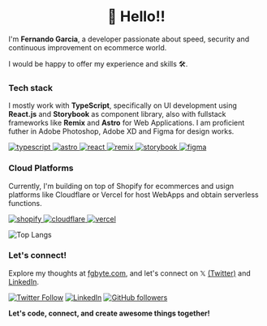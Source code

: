 <h1 align="center">👋 Hello!!</h1>  

I'm **Fernando Garcia**, a developer passionate about speed, security and continuous improvement on ecommerce world.
  
I would be happy to offer my experience and skills 🛠️.

### Tech stack
<p>I mostly work with <b>TypeScript</b>, specifically on UI development using <b>React.js</b> and <b>Storybook</b> as component library, also with fullstack frameworks like <b>Remix</b> and <b>Astro</b> for Web Applications. I am proficient futher in Adobe Photoshop, Adobe XD and Figma for design works.</p>
<p align="left">
	<a href="https://www.typescriptlang.org/" target="_blank" rel="noreferrer"> <img src="https://img.shields.io/badge/TypeScript-3178C6?logo=typescript&logoColor=fff&style=flat" alt="typescript"/> </a>
	<a href="https://astro.build" target="_blank" rel="noreferrer"> <img src="https://img.shields.io/badge/Astro-FF5D01?logo=astro&logoColor=fff&style=flat" alt="astro"</a>
	<a href="https://react.dev" target="_blank" rel="noreferrer"> <img src="https://img.shields.io/badge/React-61DAFB?logo=react&logoColor=000&style=flat" alt="react"</a>
<!-- 	<a href="https://reactrouter.com" target="_blank" rel="noreferrer"> <img src="https://img.shields.io/badge/React%20Router-CA4245?logo=reactrouter&logoColor=fff&style=flat" alt="react router"</a> -->
	<a href="https://remix.run" target="_blank" rel="noreferrer"> <img src="https://img.shields.io/badge/Remix-000?logo=remix&logoColor=fff&style=flat" alt="remix"</a>
	<a href="https://storybook.js.org/" target="_blank" rel="noreferrer"> <img src="https://img.shields.io/badge/Storybook-FF4785?logo=storybook&logoColor=fff&style=flat" alt="storybook"/> </a>
<!-- 	<a href="https://nextjs.org" target="_blank" rel="noreferrer"> <img src="https://img.shields.io/badge/Next.js-000?logo=nextdotjs&logoColor=fff&style=flat" alt="nextjs"</a> -->
	<a href="https://www.figma.com/" target="_blank" rel="noreferrer"> <img src="https://img.shields.io/badge/Figma-F24E1E?logo=figma&logoColor=fff&style=flat" alt="figma"/> </a>
 </p>
		
### Cloud Platforms
<p>Currently, I'm building on top of Shopify for ecommerces and usign platforms like Cloudflare or Vercel for host WebApps and obtain serverless functions.</p>
<p align="left">
	<a href="https://www.shopify.com/" target="_blank" rel="noreferrer"> <img src="https://img.shields.io/badge/Shopify-7AB55C?logo=shopify&logoColor=fff&style=flat" alt="shopify"/> </a>
	<a href="https://www.cloudflare.com/" target="_blank" rel="noreferrer"> <img src="https://img.shields.io/badge/Cloudflare-F38020?logo=cloudflare&logoColor=fff&style=flat" alt="cloudflare"/> </a>
	<a href="https://www.vercel.com/" target="_blank" rel="noreferrer"> <img src="https://img.shields.io/badge/Vercel-000?logo=vercel&logoColor=fff&style=flat" alt="vercel"/> </a>
<!-- 	<a href="https://www.supabase.com/" target="_blank" rel="noreferrer"> <img src="https://img.shields.io/badge/Supabase-3FCF8E?logo=supabase&logoColor=fff&style=flat" alt="supabase"/> </a> -->
</p>

![Top Langs](https://github-readme-stats.vercel.app/api/top-langs/?username=fgbyte&hide_progress=true&theme=transparent)

### Let's connect!

Explore my thoughts at [fgbyte.com](https://fgbyte.com), and let's connect on 𝕏 [(Twitter)](https://twitter.com/fgbyte) and [LinkedIn](https://www.linkedin.com/in/fgbyte).

[![Twitter Follow](https://img.shields.io/twitter/follow/fgbyte?style=social)](https://twitter.com/fgbyte) [![LinkedIn](https://img.shields.io/static/v1.svg?label=LinkedIn&message=fgbyte&logo=linkedin&style=flat&color=blue)](https://www.linkedin.com/in/fgbyte/) [![GitHub followers](https://img.shields.io/github/followers/fgbyte.svg?label=Follow%20@fgbyte&style=social)](https://github.com/fgbyte/)

<p><b>Let's code, connect, and create awesome things together!</b></p>
 
